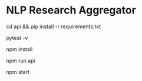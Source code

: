 # NLP Research Aggregator

cd api && pip install -r requirements.txt

pytest -v

npm install

npm run api

npm start